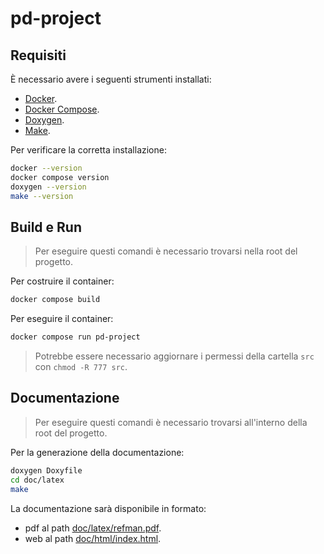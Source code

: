 # pd-project

## Requisiti

È necessario avere i seguenti strumenti installati:

-   [Docker](https://docs.docker.com/engine/install/).
-   [Docker Compose](https://docs.docker.com/compose/install/).
-   [Doxygen](https://doxygen.nl).
-   [Make](https://www.gnu.org/software/make/).

Per verificare la corretta installazione:

```bash
docker --version
docker compose version
doxygen --version
make --version
```

## Build e Run

> Per eseguire questi comandi è necessario trovarsi nella root del progetto.

Per costruire il container:

```bash
docker compose build
```

Per eseguire il container:

```bash
docker compose run pd-project
```

> Potrebbe essere necessario aggiornare i permessi della cartella `src` con `chmod -R 777 src`.

## Documentazione

> Per eseguire questi comandi è necessario trovarsi all'interno della root del progetto.

Per la generazione della documentazione:

```bash
doxygen Doxyfile
cd doc/latex
make
```

La documentazione sarà disponibile in formato:

-   pdf al path [doc/latex/refman.pdf](doc/latex/refman.pdf).
-   web al path [doc/html/index.html](doc/html/index.html).
